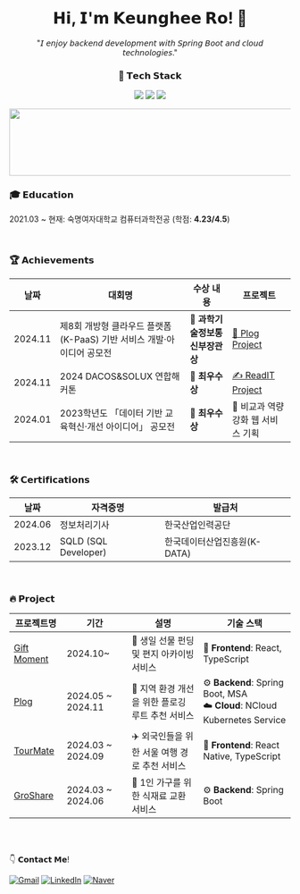 <div align="center">
  <h1>𝗛𝗶, 𝗜'𝗺 𝗞𝗲𝘂𝗻𝗴𝗵𝗲𝗲 𝗥𝗼! 🦊 </h1>
  <p>"𝘐 𝘦𝘯𝘫𝘰𝘺 𝘣𝘢𝘤𝘬𝘦𝘯𝘥 𝘥𝘦𝘷𝘦𝘭𝘰𝘱𝘮𝘦𝘯𝘵 𝘸𝘪𝘵𝘩 𝘚𝘱𝘳𝘪𝘯𝘨 𝘉𝘰𝘰𝘵 𝘢𝘯𝘥 𝘤𝘭𝘰𝘶𝘥 𝘵𝘦𝘤𝘩𝘯𝘰𝘭𝘰𝘨𝘪𝘦𝘴."</p>

<div align="center">
  <h3>🔧 𝗧𝗲𝗰𝗵 𝗦𝘁𝗮𝗰𝗸</h3>
  <p>
    <img src="https://img.shields.io/badge/Spring%20Boot-6DB33F?style=for-the-badge&logo=Spring-Boot&logoColor=white"/>
    <img src="https://img.shields.io/badge/Java-007396?style=for-the-badge&logo=Java&logoColor=white"/>
    <img src="https://img.shields.io/badge/Amazon%20AWS-232F3E?style=for-the-badge&logo=Amazon-AWS&logoColor=white"/>
  </p>
<!--   <p>
    <img src="https://img.shields.io/badge/Docker-2496ED?style=for-the-badge&logo=Docker&logoColor=white"/>
    <img src="https://img.shields.io/badge/Kubernetes-326CE5?style=for-the-badge&logo=Kubernetes&logoColor=white"/>
    <img src="https://img.shields.io/badge/Jenkins-D24939?style=for-the-badge&logo=Jenkins&logoColor=white"/>
  </p>
  <p>
    <img src="https://img.shields.io/badge/React-61DAFB?style=for-the-badge&logo=React&logoColor=white"/>
    <img src="https://img.shields.io/badge/TypeScript-3178C6?style=for-the-badge&logo=TypeScript&logoColor=white"/>
  </p> -->
</div>

<a href="https://github.com/khee2/gitanimals">
  <img src="https://render.gitanimals.org/lines/khee2?pet-id=654662671963646864" width="1000" height="120"/>
</a>
</div>


### 🎓 𝗘𝗱𝘂𝗰𝗮𝘁𝗶𝗼𝗻
2021.03 ~ 현재: 숙명여자대학교 컴퓨터과학전공 (학점: **4.23/4.5**) </br>


</br>

### 🏆 𝗔𝗰𝗵𝗶𝗲𝘃𝗲𝗺𝗲𝗻𝘁𝘀
| 날짜 | 대회명 | 수상 내용 | 프로젝트 |
|------|--------|-----------|----------|
| 2024.11 | 제8회 개방형 클라우드 플랫폼(K-PaaS) 기반 서비스 개발·아이디어 공모전 | 🏅  **과학기술정보통신부장관상** | [🌱 Plog Project](https://github.com/Song-s-PaaSTA/Plog-Server) |
| 2024.11 | 2024 DACOS&SOLUX 연합해커톤 | 🏅 **최우수상** | [✍️ ReadIT Project](https://github.com/Team4-ReadIT) |
| 2024.01 | 2023학년도 「데이터 기반 교육혁신·개선 아이디어」 공모전 | 🏅 **최우수상** | 💪 비교과 역량강화 웹 서비스 기획 |

</br>

### 🛠️ 𝗖𝗲𝗿𝘁𝗶𝗳𝗶𝗰𝗮𝘁𝗶𝗼𝗻𝘀
| 날짜 | 자격증명 | 발급처 |
|------|--------|-----------|
|2024.06|정보처리기사|한국산업인력공단|
|2023.12|SQLD (SQL Developer)|한국데이터산업진흥원(K-DATA)|

</br>

### 🔥 𝗣𝗿𝗼𝗷𝗲𝗰𝘁

| 프로젝트명 | 기간 | 설명 | 기술 스택 |
|------------|------|------|-----------|
| [Gift Moment](https://github.com/luckynode) | 2024.10~ | 🎁 생일 선물 펀딩 및 편지 아카이빙 서비스 | 🎨 **Frontend**: React, TypeScript |
| [Plog](https://github.com/Song-s-PaaSTA) | 2024.05 ~ 2024.11 | 🌱 지역 환경 개선을 위한 플로깅 루트 추천 서비스 | ⚙️ **Backend**: Spring Boot, MSA <br> ☁️ **Cloud**: NCloud Kubernetes Service |
| [TourMate](https://github.com/korea-tour-mate-app) | 2024.03 ~ 2024.09 | ✈️ 외국인들을 위한 서울 여행 경로 추천 서비스 | 🎨 **Frontend**: React Native, TypeScript |
| [GroShare](https://github.com/SafeNet-2024) | 2024.03 ~ 2024.06 | 🌿 1인 가구를 위한 식재료 교환 서비스 | ⚙️ **Backend**: Spring Boot |


</br>
</br>

👇 𝗖𝗼𝗻𝘁𝗮𝗰𝘁 𝗠𝗲! </br>

[![Gmail](https://img.shields.io/badge/Gmail-D14836?style=for-the-badge&logo=gmail&logoColor=white)](mailto:21keunghee@gmail.com)
[![LinkedIn](https://img.shields.io/badge/LinkedIn-0A66C2?style=for-the-badge&logo=linkedin&logoColor=white)](https://www.linkedin.com/in/%EA%B2%BD%ED%9D%AC-%EB%85%B8-b83a8b2bb/)
[![Naver](https://img.shields.io/badge/Naver-03C75A?style=for-the-badge&logo=naver&logoColor=white)](mailto:bluet414@naver.com)

